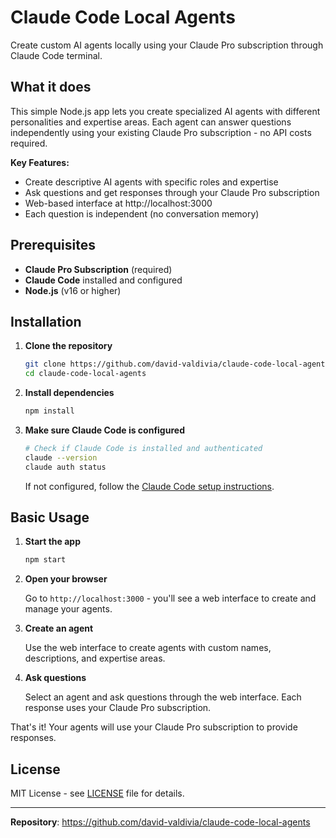 # Claude Code Local Agents

Create custom AI agents locally using your Claude Pro subscription through Claude Code terminal.

## What it does

This simple Node.js app lets you create specialized AI agents with different personalities and expertise areas. Each agent can answer questions independently using your existing Claude Pro subscription - no API costs required.

**Key Features:**
- Create descriptive AI agents with specific roles and expertise
- Ask questions and get responses through your Claude Pro subscription
- Web-based interface at http://localhost:3000
- Each question is independent (no conversation memory)

## Prerequisites

- **Claude Pro Subscription** (required)
- **Claude Code** installed and configured
- **Node.js** (v16 or higher)

## Installation

1. **Clone the repository**
   ```bash
   git clone https://github.com/david-valdivia/claude-code-local-agents.git
   cd claude-code-local-agents
   ```

2. **Install dependencies**
   ```bash
   npm install
   ```

3. **Make sure Claude Code is configured**
   ```bash
   # Check if Claude Code is installed and authenticated
   claude --version
   claude auth status
   ```
   
   If not configured, follow the [Claude Code setup instructions](https://docs.anthropic.com).

## Basic Usage

1. **Start the app**
   ```bash
   npm start
   ```

2. **Open your browser**
   
   Go to `http://localhost:3000` - you'll see a web interface to create and manage your agents.

3. **Create an agent**
   
   Use the web interface to create agents with custom names, descriptions, and expertise areas.

4. **Ask questions**
   
   Select an agent and ask questions through the web interface. Each response uses your Claude Pro subscription.

That's it! Your agents will use your Claude Pro subscription to provide responses.

## License

MIT License - see [LICENSE](LICENSE) file for details.

---

**Repository**: https://github.com/david-valdivia/claude-code-local-agents
